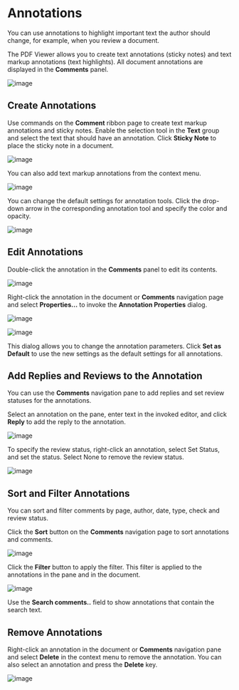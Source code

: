 # Annotations

You can use annotations to highlight important text the author should change, for example, when you review a document.

The PDF Viewer allows you to create text annotations (sticky notes) and text markup annotations (text highlights). All document annotations are displayed in the **Comments** panel.

![image](../../images/pdf-viewer-comments-pane.png)

## Create Annotations

Use commands on the **Comment** ribbon page to create text markup annotations and sticky notes. Enable the selection tool in the **Text** group and select the text that should have an annotation. Click **Sticky Note** to place the sticky note in a document.

![image](../../images/comment-toolbar.png)

You can also add text markup annotations from the context menu.

![image](../../images/markup-context-menu.png)

You can change the default settings for annotation tools. Click the drop-down arrow in the corresponding annotation tool and specify the color and opacity.

![image](../../images/markup-tool-color-picker.png)

## Edit Annotations

Double-click the annotation in the **Comments** panel to edit its contents.

![image](../../images/pdf-viewer-navigation-pane-comments-edit.png)

Right-click the annotation in the document or **Comments** navigation page and select **Properties...** to invoke the **Annotation Properties** dialog.

![image](../../images/pdf-viewer-pop-up-comment.png)

![image](../../images/annotation-properties-dialog.png)

 This dialog allows you to change the annotation parameters. Click **Set as Default** to use the new settings as the default settings for all annotations.

## Add Replies and Reviews to the Annotation

You can use the **Comments** navigation pane to add replies and set review statuses for the annotations.

Select an annotation on the pane, enter text in the invoked editor, and click **Reply** to add the reply to the annotation.

![image](../../images/pdf-viewer-comments-pane-reply.png)

To specify the review status, right-click an annotation, select Set Status, and set the status. Select None to remove the review status.

![image](../../images/pdf-viewer-pop-up-comment-review.png)

## Sort and Filter Annotations

You can sort and filter comments by page, author, date, type, check and review status.

Click the **Sort** button on the **Comments** navigation page to sort annotations and comments.

![image](../../images/pdf-viewer-pop-up-comment-sort.png)

Click the **Filter** button to apply the filter. This filter is applied to the annotations in the pane and in the document.

![image](../../images/pdf-viewer-pop-up-comment-filter.png)

Use the **Search comments..** field to show annotations that contain the search text.

## Remove Annotations

Right-click an annotation in the document or **Comments** navigation pane and select **Delete** in the context menu to remove the annotation. You can also select an annotation and press the **Delete** key.

![image](../../images/pdf-viewer-delete-markup-annotation.png)
